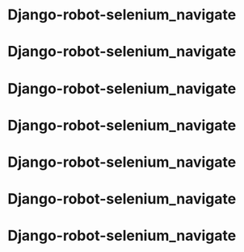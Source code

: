 # Django-robot-selenium_navigate
# Django-robot-selenium_navigate
# Django-robot-selenium_navigate
# Django-robot-selenium_navigate
# Django-robot-selenium_navigate
# Django-robot-selenium_navigate
# Django-robot-selenium_navigate
